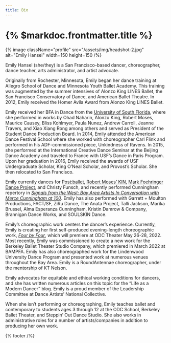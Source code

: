 ```yaml
---
title: Bio
---
```


# {% $markdoc.frontmatter.title %}

{% image className="profile" src="/assets/img/headshot-2.jpg" alt="Emily Hansel" width=150 height=150 /%}

Emily Hansel (she/they) is a San Francisco-based dancer, choreographer, dance teacher, arts administrator, and artist advocate.

Originally from Rochester, Minnesota, Emily began her dance training at Allegro School of Dance and Minnesota Youth Ballet Academy. This training was augmented by the summer intensives of Alonzo King LINES Ballet, the San Francisco Conservatory of Dance, and American Ballet Theatre. In 2012, Emily received the Homer Avila Award from Alonzo King LINES Ballet.

Emily received her BFA in Dance from the [University of South Florida](http://theatreanddance.arts.usf.edu/content/go/dance/), where she performed in works by Ohad Naharin, Alonzo King, Robert Moses, Maurice Causey, Bliss Kohlmyer, Paula Nunez, Andrew Carroll, Jeanne Travers, and Xiao Xiang Rong among others and served as President of the Student Dance Production Board. In 2014, Emily attended the American Dance Festival School where she worked with choreographer Carl Flink and performed in his ADF-commissioned piece, Unkindness of Ravens. In 2015, she performed at the International Creative Dance Seminar at the Beijing Dance Academy and traveled to France with USF’s Dance in Paris Program. Upon her graduation in 2016, Emily received the awards of USF Undergraduate Scholar, King O’Neal Scholar, and Provost’s Scholar. She then relocated to San Francisco.

Emily currently dances for [Post:ballet](https://www.postballet.org/), [Robert Moses’ KIN](https://www.robertmoseskin.org), [Mark Foehringer Dance Project](http://mfdpsf.org/), and Christy Funsch, and recently performed Cunningham repertory in [_Signals from the West: Bay Area Artists In Conversation with Merce Cunningham at 100_](https://www.hopemohr.org/2019-bridge-project). Emily has also performed with Garrett + Moulton Productions, FACT/SF, ZiRu Dance, The Anata Project, Talli Jackson, Marika Brussel, Alma Esperanza Cunningham, Kristin Damrow & Company, Brannigan Dance Works, and SOULSKIN Dance.

Emily’s choreographic work centers the dancer’s experience. Currently, Emily is creating her first self-produced evening-length choreographic work, [_Four by Four_](/fourbyfour), which will premiere at ODC Theater May 26-28, 2022. Most recently, Emily was commissioned to create a new work for the Berkeley Ballet Theater Studio Company, which premiered in March 2022 at BAMPFA. Emily has also choreographed work for the Lindenwood University Dance Program and presented work at numerous venues throughout the Bay Area. Emily is a RoundAntennae choreographer, under the mentorship of KT Nelson.

Emily advocates for equitable and ethical working conditions for dancers, and she has written numerous articles on this topic for the “Life as a Modern Dancer” blog. Emily is a proud member of the Leadership Committee at Dance Artists’ National Collective.

When she isn’t performing or choreographing, Emily teaches ballet and contemporary to students ages 3 through 12 at the ODC School, Berkeley Ballet Theater, and Steppin’ Out Dance Studio. She also works in administrative roles for a number of artists/companies in addition to producing her own work.

{% footer /%}
